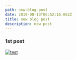 ```yaml
---
path: new-blog-post
date: 2019-08-13T06:52:16.062Z
title: new blog post
description: new post
---
```

### 1st post
[![test](http://img.youtube.com/vi/JeTqxCJC56Q/0.jpg)](http://www.youtube.com/watch?v=JeTqxCJC56Q "test")
